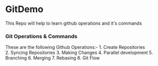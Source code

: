 # GitDemo
This Repo will help to learn github operations and it's commands

<h3>Git Operations & Commands</h3>
These are the following Github Operations:-
1. Create Repositories<br/>
2. Syncing Repositories
3. Making Changes
4. Parallel development
5. Branching
6. Merging
7. Rebasing
8. Git Flow
